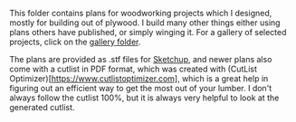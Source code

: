 This folder contains plans for woodworking projects which I designed, mostly
for building out of plywood. I build many other things either using plans
others have published, or simply winging it. For a gallery of selected projects,
click on the [gallery folder](gallery/).

The plans are provided as .stf files for [Sketchup](https://www.sketchup.com/),
and newer plans also come with a cutlist in PDF format, which was created with
(CutList Optimizer)[https://www.cutlistoptimizer.com], which is a great help
in figuring out an efficient way to get the most out of your lumber. I don't
always follow the cutlist 100%, but it is always very helpful to look at the
generated cutlist.

